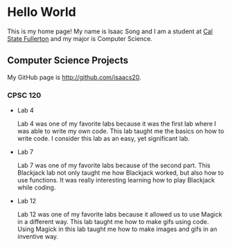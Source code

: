 # Hello World

This is my home page! My name is Isaac Song and I am a student at [Cal State Fullerton](http://www.fullerton.edu/) and my major is Computer Science.

## Computer Science Projects

My GitHub page is http://github.com/isaacs20.

### CPSC 120

* Lab 4

    Lab 4 was one of my favorite labs because it was the first lab where
    I was able to write my own code. This lab taught me the basics on how
    to write code. I consider this lab as an easy, yet significant lab.
* Lab 7

    Lab 7 was one of my favorite labs because of the second part. This
    Blackjack lab not only taught me how Blackjack worked, but also how
    to use functions. It was really interesting learning how to play
    Blackjack while coding.

* Lab 12

    Lab 12 was one of my favorite labs because it allowed us to use
    Magick in a different way. This lab taught me how to make gifs
    using code. Using Magick in this lab taught me how to make images
    and gifs in an inventive way.
